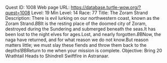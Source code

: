 Quest ID: 1008
Web page URL: https://database.turtle-wow.org/?quest=1008
Level: 19
Min Level: 14
Race: 77
Title: The Zoram Strand
Description: There is evil lurking on our northwestern coast, known as the Zoram Strand.$B$BIt is the resting place of the doomed city of Zoram, destroyed during the Sundering and submerged beneath the seas.It has been lost to the night elves for ages.Lost, and nearly forgotten.$B$BNow, the naga have returned, and for what reason we do not know.But reason matters little; we must slay these fiends and throw them back to the depths!$B$BReturn to me when your mission is complete.
Objective: Bring 20 Wrathtail Heads to Shindrell Swiftfire in Astranaar.
